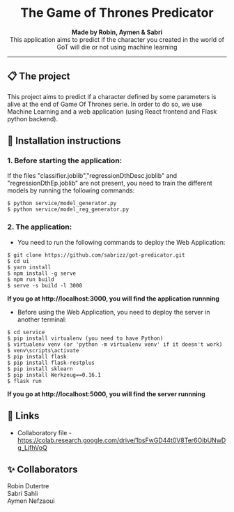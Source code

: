 <h1 align="center">
    The Game of Thrones Predicator
</h1>

<p align="center">
  <strong>Made by Robin, Aymen & Sabri</strong><br>
  This application aims to predict if the character you created in the world of GoT will die or not using machine learning
</p>

*******************

## 📋 The project

This project aims to predict if a character defined by some parameters is alive at the end of Game Of Thrones serie.
In order to do so, we use Machine Learning and a web application (using React frontend and Flask python backend).


## 🚀 Installation instructions

### 1. Before starting the application:
If the files "classifier.joblib","regressionDthDesc.joblib" and "regressionDthEp.joblib" are not present, you need to train the different models by running the following commands:
```
$ python service/model_generator.py
$ python service/model_reg_generator.py
```

### 2. The application:
* You need to run the following commands to deploy the Web Application:
```
$ git clone https://github.com/sabrizz/got-predicator.git
$ cd ui
$ yarn install
$ npm install -g serve
$ npm run build
$ serve -s build -l 3000
```

**If you go at http://localhost:3000, you will find the application runnning**


* Before using the Web Application, you need to deploy the server in another terminal:
```
$ cd service
$ pip install virtualenv (you need to have Python)
$ virtualenv venv (or 'python -m virtualenv venv' if it doesn't work)
$ venv\scripts\activate
$ pip install flask
$ pip install flask-restplus
$ pip install sklearn
$ pip install Werkzeug==0.16.1
$ flask run
```
**If you go at http://localhost:5000, you will find the server runnning**

## 🔗 Links
 - Collaboratory file - https://colab.research.google.com/drive/1bsFwGD44t0V8Ter6OibUNwDg_LjfhVoQ
## ✨ Collaborators

Robin Dutertre  
Sabri Sahli   
Aymen Nefzaoui

